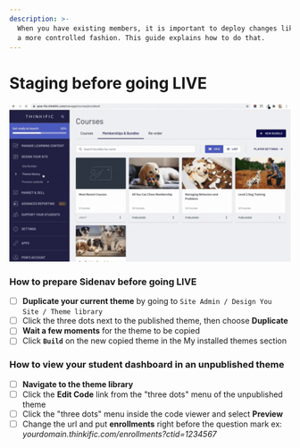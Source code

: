 ```yaml
---
description: >-
  When you have existing members, it is important to deploy changes like this in
  a more controlled fashion. This guide explains how to do that.
---
```


# Staging before going LIVE

![](<../.gitbook/assets/Untitled design (6).gif>)

### How to prepare Sidenav before going LIVE

* [ ] **Duplicate your current theme** by going to  `Site Admin / Design You Site / Theme library`
* [ ] Click the three dots next to the published theme, then choose **Duplicate**
* [ ] **Wait a few moments** for the theme to be copied
* [ ] Click **`Build`** on the new copied theme in the My installed themes section

### How to view your student dashboard in an unpublished theme

* [ ] **Navigate to the theme library**
* [ ] Click the **Edit Code** link from the "three dots" menu of the unpublished theme
* [ ] Click the "three dots" menu inside the code viewer and select **Preview**
* [ ] Change the url and put **enrollments** right before the question mark ex: _yourdomain.thinkific.com/enrollments?ctid=1234567_
